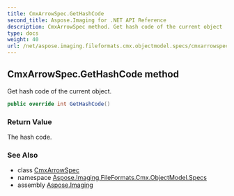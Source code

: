 ```yaml
---
title: CmxArrowSpec.GetHashCode
second_title: Aspose.Imaging for .NET API Reference
description: CmxArrowSpec method. Get hash code of the current object
type: docs
weight: 40
url: /net/aspose.imaging.fileformats.cmx.objectmodel.specs/cmxarrowspec/gethashcode/
---
```

## CmxArrowSpec.GetHashCode method

Get hash code of the current object.

```csharp
public override int GetHashCode()
```

### Return Value

The hash code.

### See Also

* class [CmxArrowSpec](../)
* namespace [Aspose.Imaging.FileFormats.Cmx.ObjectModel.Specs](../../cmxarrowspec/)
* assembly [Aspose.Imaging](../../../)


